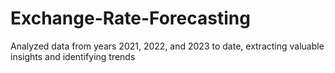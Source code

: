 # Exchange-Rate-Forecasting
Analyzed data from years 2021, 2022, and 2023 to date, extracting valuable insights and identifying trends
